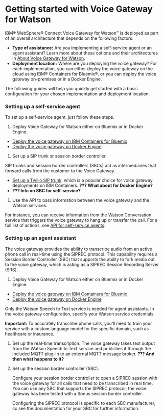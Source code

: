 # Getting started with Voice Gateway for Watson
IBM&reg; WebSphere&reg;  Connect Voice Gateway for Watson&trade; is deployed as part of an overall architecture that depends on the following factors:
 * **Type of assistance:** Are you implementing a self-service agent or an agent assistant? Learn more about these options and their architectures in [About Voice Gateway for Watson](about.md).
 * **Deployment location:** Where are you deploying the voice gateway? For each implementation, you can either deploy the voice gateway on the cloud using IBM&reg; Containers for Bluemix&reg;, or you can deploy the voice gateway on-premises or in a Docker Engine.

The following guides will help you quickly get started with a basic configuration for your chosen implementation and deployment location.

### Setting up a self-service agent

To set up a self-service agent, just follow these steps.

1. Deploy Voice Gateway for Watson either on Bluemix or in Docker Engine.
  * [Deploy the voice gateway on IBM Containers for Bluemix](self-service-bmix.md)
  * [Deploy the voice gateway on Docker Engine](selfservice-docker.md)
1. Set up a SIP trunk or session border controller.

  SIP trunks and session border controllers (SBCs) act as intermediaries that forward calls from the customer to the Voice Gateway.

  * [Set up a Twilio SIP trunk](twilio.md), which is a popular choice for voice gateway deployments on IBM Containers. **??? What about for Docker Engine?**
  * **??? Info on SBC for self-service?**
1. Use the API to pass information between the voice gateway and the Watson services.

  For instance, you can receive information from the Watson Conversation service that triggers the voice gateway to hang up or transfer the call. For a full list of actions, see [API for self-service agents](api.md).

### Setting up an agent assistant

The voice gateway provides the ability to transcribe audio from an active phone call in real-time using the SIPREC protocol. This capability requires a Session Border Controller (SBC) that supports the ability to fork media out to the voice gateway, which is acting as a SIPREC Session Recording Server (SRS).

1. Deploy Voice Gateway for Watson either on Bluemix or in Docker Engine.
  * [Deploy the voice gateway on IBM Containers for Bluemix](self-service-bmix.md)
  * [Deploy the voice gateway on Docker Engine](selfservice-docker.md)

  Only the Watson Speech to Text service is needed for agent assistants. In the voice gateway configuration, specify your Watson service credentials.

  **Important:** To accurately transcribe phone calls, you'll need to train your service with a custom language model for the specific domain, such as healthcare or insurance.

1. Set up the real-time transcription.
 The voice gateway takes text output from the Watson Speech to Text service and publishes it through the included MQTT plug-in to an external MQTT message broker. **??? And then what happens to it?**

1. Set up the session border controller (SBC).

   Configure your session border controller to open a SIPREC session with the voice gateway for all calls that need to be transcribed in real time. You can use any SBC that supports the SIPREC protocol; the voice gateway has been tested with a Sonus session border controller.

   Configuring the SIPREC protocol is specific to each SBC manufacturer, so see the documentation for your SBC for further information.
